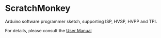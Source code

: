 ScratchMonkey
=============

Arduino software programmer sketch, supporting ISP, HVSP, HVPP and TPI.

For details, please consult the [User Manual](http://microtherion.github.com/ScratchMonkey/)
